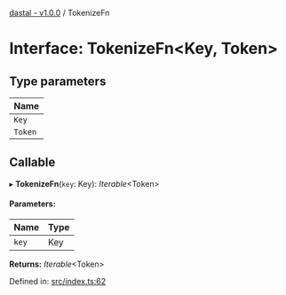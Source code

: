 [dastal - v1.0.0](../README.md) / TokenizeFn

# Interface: TokenizeFn<Key, Token\>

## Type parameters

| Name |
| :------ |
| `Key` |
| `Token` |

## Callable

▸ **TokenizeFn**(`key`: Key): *Iterable*<Token\>

#### Parameters:

| Name | Type |
| :------ | :------ |
| `key` | Key |

**Returns:** *Iterable*<Token\>

Defined in: [src/index.ts:62](https://github.com/havelessbemore/dastal/blob/7cfb505/src/index.ts#L62)
